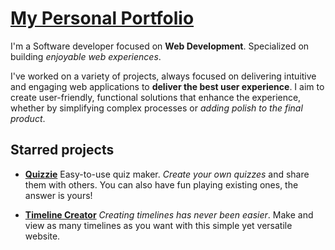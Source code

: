 # [My Personal Portfolio](https://portfolio-kevndev.netlify.app)

I'm a Software developer focused on **Web Development**. Specialized on building *enjoyable web experiences*.

I've worked on a variety of projects, always focused on delivering intuitive and engaging web applications to **deliver the best user experience**. I aim to create user-friendly, functional solutions that enhance the experience, whether by simplifying complex processes or *adding polish to the final product*.
  

## Starred projects

- [**Quizzie**](https://github.com/K3vnDev/quizzie)
Easy-to-use quiz maker. *Create your own quizzes* and share them with others. You can also have fun playing existing ones, the answer is yours!

- [**Timeline Creator**](https://github.com/K3vnDev/timeline-creator)
*Creating timelines has never been easier*. Make and view as many timelines as you want with this simple yet versatile website.